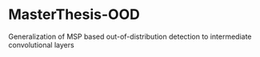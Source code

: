 # MasterThesis-OOD
Generalization of MSP based out-of-distribution detection to intermediate convolutional layers
